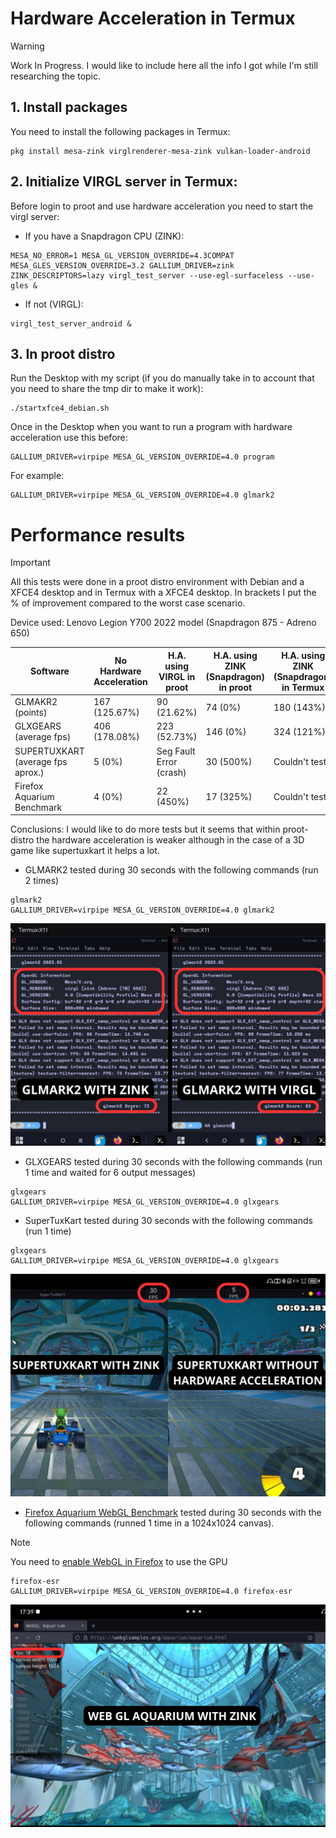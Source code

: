 # Hardware Acceleration in Termux
> [!WARNING]  
> Work In Progress. I would like to include here all the info I got while I'm still researching the topic. 

## 1. Install packages
You need to install the following packages in Termux: 
```
pkg install mesa-zink virglrenderer-mesa-zink vulkan-loader-android
```

## 2. Initialize VIRGL server in Termux: 
Before login to proot and use hardware acceleration you need to start the virgl server: 

* If you have a Snapdragon CPU (ZINK):
```
MESA_NO_ERROR=1 MESA_GL_VERSION_OVERRIDE=4.3COMPAT MESA_GLES_VERSION_OVERRIDE=3.2 GALLIUM_DRIVER=zink ZINK_DESCRIPTORS=lazy virgl_test_server --use-egl-surfaceless --use-gles &
```
* If not (VIRGL):
```
virgl_test_server_android &
```

## 3. In proot distro 
Run the Desktop with my script (if you do manually take in to account that you need to share the tmp dir to make it work): 
```
./startxfce4_debian.sh
```

Once in the Desktop when you want to run a program with hardware acceleration use this before: 
```
GALLIUM_DRIVER=virpipe MESA_GL_VERSION_OVERRIDE=4.0 program
```
For example: 
```
GALLIUM_DRIVER=virpipe MESA_GL_VERSION_OVERRIDE=4.0 glmark2
```

# Performance results 
> [!IMPORTANT]  
> All this tests were done in a proot distro environment with Debian and a XFCE4 desktop and in Termux with a XFCE4 desktop. In brackets I put the % of improvement compared to the worst case scenario.

Device used: Lenovo Legion Y700 2022 model (Snapdragon 875 - Adreno 650)

| Software | No Hardware Acceleration | H.A. using VIRGL in proot | H.A. using ZINK (Snapdragon) in proot | H.A. using ZINK (Snapdragon) in Termux |
| --- | --- | --- | --- | --- |
| GLMAKR2 (points) | 167 (125.67%) | 90 (21.62%) | 74 (0%)| 180 (143%)|
| GLXGEARS (average fps) | 406 (178.08%) | 223 (52.73%) | 146 (0%) | 324 (121%) |
| SUPERTUXKART (average fps aprox.) | 5 (0%) | Seg Fault Error (crash) | 30 (500%) | Couldn't test |
| Firefox Aquarium Benchmark | 4 (0%) | 22 (450%) | 17 (325%)  | Couldn't test |

Conclusions: I would like to do more tests but it seems that within proot-distro the hardware acceleration is weaker although in the case of a 3D game like supertuxkart it helps a lot.

* GLMARK2 tested during 30 seconds with the following commands (run 2 times)
```
glmark2
GALLIUM_DRIVER=virpipe MESA_GL_VERSION_OVERRIDE=4.0 glmark2
```
![GLMARK2 comparison](./images/glmark2_comparison.png)

* GLXGEARS tested during 30 seconds with the following commands (run 1 time and waited for 6 output messages)
```
glxgears
GALLIUM_DRIVER=virpipe MESA_GL_VERSION_OVERRIDE=4.0 glxgears
```
* SuperTuxKart tested during 30 seconds with the following commands (run 1 time)
```
glxgears
GALLIUM_DRIVER=virpipe MESA_GL_VERSION_OVERRIDE=4.0 glxgears
```
![SUPERTUXKART comparison](./images/supertuxkart_comparison.png)

* [Firefox Aquarium WebGL Benchmark](https://webglsamples.org/aquarium/aquarium.html) tested during 30 seconds with the following commands (runned 1 time in a 1024x1024 canvas).
> [!NOTE]  
> You need to [enable WebGL in Firefox](https://help.interplaylearning.com/en/help/how-to-enable-webgl-in-firefox) to use the GPU
  
```
firefox-esr
GALLIUM_DRIVER=virpipe MESA_GL_VERSION_OVERRIDE=4.0 firefox-esr
```
![WEB GL Aquarium on Firefox](./images/webglaquarium.png)
